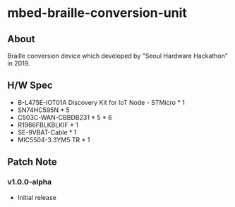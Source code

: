 # mbed-braille-conversion-unit

## About

Braille conversion device which developed by "Seoul Hardware Hackathon" in 2019.

## H/W Spec

- B-L475E-IOT01A Discovery Kit for IoT Node - STMicro * 1
- SN74HC595N * 5
- C503C-WAN-CBBDB231 * 5 * 6
- R1966FBLKBLKIF * 1
- SE-9VBAT-Cable * 1
- MIC5504-3.3YM5 TR * 1

## Patch Note

### v1.0.0-alpha

- Initial release
